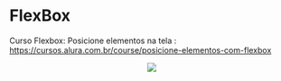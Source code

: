 # FlexBox
Curso Flexbox: Posicione elementos na tela : https://cursos.alura.com.br/course/posicione-elementos-com-flexbox

<p align="center">
  <img src="https://cdn-images-1.medium.com/max/1366/1*HFAEJvVOq4AwFuBivNu_OQ.png">
</p>
